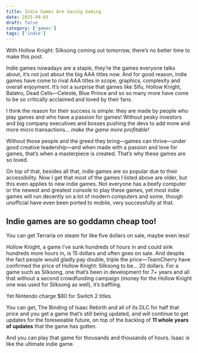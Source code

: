 ```yaml
---
title: Indie Games Are Saving Gaming
date: 2025-09-03
draft: false
category: ['games']
tags: ['indie']
---
```


With Hollow Knight: Silksong coming out tomorrow, there’s no better time to make this post.

Indie games nowadays are a staple, they’re the games everyone talks about, it’s not just about the big AAA titles now. And for good reason, indie games have come to rival AAA titles in scope, graphics, complexity and overall enjoyment. It’s not a surprise that games like Sifu, Hollow Knight, Balatro, Dead Cells—Celeste, Blue Prince and so so many more have come to be so critically acclaimed and loved by their fans.

I think the reason for their success is simple: they are made by people who play games and who have a passion for games! Without pesky investors and big company executives and bosses pushing the devs to add more and more micro transactions… *make the game more profitable!*

Without those people and the greed they bring—games can thrive—under good creative leadership—and when made with a passion and love for games, that’s when a masterpiece is created. That’s why these games are so loved.

On top of that, besides all that, indie games are so popular due to their accessibility. Now I get that most of the games I listed above are older, but this even applies to new indie games. Not everyone has a beefy computer or the newest and greatest console to play these games, yet most indie games will run decently on a lot of modern computers and some, though unofficial have even been ported to mobile, very successfully at that.

## Indie games are so goddamn cheap too! 

You can get Terraria on steam for like five dollars on sale, maybe even less! 

Hollow Knight, a game I’ve sunk hundreds of hours in and could sink hundreds more hours in, is 15 dollars and often goes on sale. And despite the fact people would gladly pay double, triple the price—TeamCherry have confirmed the price of Hollow Knight: Silksong to be… 20 dollars. For a game such as Silksong, one that’s been in development for 7+ years and all that without a second crowdfunding campaign (money for the Hollow Knight one was used for Silksong as well), it’s baffling.

Yet Nintendo charge $80 for Switch 2 titles.

You can get, The Binding of Isaac Rebirth and all of its DLC for half that price and you get a game that’s still being updated, and will continue to get updates for the foreseeable future, on top of the backlog of **11 whole years of updates** that the game has gotten. 

And you can play that game for thousands and thousands of hours. Isaac is like the ultimate indie game.
